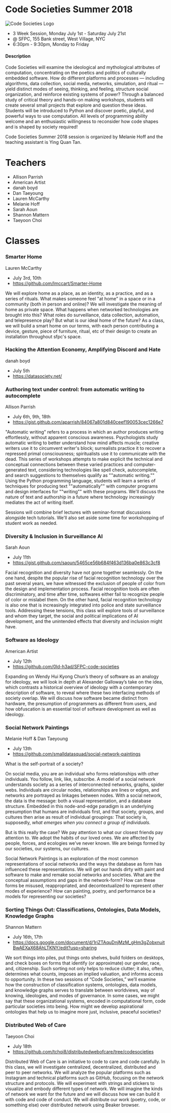 # Code Societies Summer 2018

![Code Societies Logo](assets/codesocieties.jpg)

- 3 Week Session, Monday July 1st - Saturday July 21st
- @ SFPC, 155 Bank street, West Village, NYC
- 6:30pm - 9:30pm, Monday to Friday

#### Description
Code Societies will examine the ideological and mythological attributes of
computation, concentrating on the poetics and politics of culturally embedded
software. How do different platforms and processes — including algorithms, data
collection, social media, networks, simulation, and ritual — yield distinct
modes of seeing, thinking, and feeling, structure social organization, and
reinforce existing systems of power? Through a balanced study of critical theory
and hands-on making workshops, students will create several small projects that
explore and question these ideas. Students will be introduced to Python and
discover poetic, playful, and powerful ways to use computation. All levels of
programming ability welcome and an enthusiastic willingness to reconsider how
code shapes and is shaped by society required!

Code Societies Summer 2018 session is organized by Melanie Hoff and the teaching
assistant is Ying Quan Tan.


# Teachers

- Allison Parrish
- American Artist
- danah boyd
- Dan Taeyoung
- Lauren McCarthy
- Melanie Hoff
- Sarah Aoun
- Shannon Mattern
- Taeyoon Choi

# Classes

### Smarter Home
Lauren McCarthy
- July 3rd, 10th
- https://github.com/lmccart/Smarter-Home

We will explore home as a place, as an identity, as a practice, and as a series
of rituals. What makes someone feel "at home" in a space or in a community (both
in person and online)? We will investigate the meaning of home as private space.
What happens when networked technologies are brought into this? What roles do
surveillance, data collection, automation, and telepresence play? But what is
our ideal home of the future? As a class, we will build a smart home on our
terms, with each person contributing a device, gesture, piece of furniture,
ritual, etc of their design to create an installation throughout sfpc's space.


### Hacking the Attention Economy, Amplifying Discord and Hate
danah boyd
- July 5th
- https://datasociety.net/

### Authoring text under control: from automatic writing to autocomplete
Allison Parrish
- July 6th, 9th, 18th
- https://gist.github.com/aparrish/84067a801d840ceef190053cec1266e7

"Automatic writing" refers to a process in which an author produces writing
effortlessly, without apparent conscious awareness. Psychologists study
automatic writing to better understand how mind affects muscle; creative writers
use it to circumvent writer's block; surrealists practice it to recover a
repressed primal consciousness; spiritualists use it to communicate with the
dead. This series of workshops attempts to make explicit the technical and
conceptual connections between these varied practices and computer-generated
text, considering technologies like spell check, autocomplete, and search
suggestions to themselves qualify as ""automatic writing."" Using the Python
programming language, students will learn a series of techniques for producing
text ""automatically"" with computer programs and design interfaces for
""writing"" with these programs. We'll discuss the nature of text and authorship
in a future where technology increasingly mediates the act of writing itself.

Sessions will combine brief lectures with seminar-format discussions alongside
tech tutorials. We'll also set aside some time for workshopping of student work
as needed.


### Diversity & Inclusion in Surveillance AI
Sarah Aoun
- July 11th
- https://gist.github.com/saoun/5465ce56b684f463d136ba0e863c3cf8

Facial recognition and diversity have not gone together seamlessly. On the one
hand, despite the popular rise of facial recognition technology over the past
several years, we have witnessed the exclusion of people of color from the
design and implementation process. Facial recognition tools are often
discriminatory, and time after time, softwares either fail to recognize people
of color or mislabel them. On the other hand, facial recognition technology is
also one that is increasingly integrated into police and state surveillance
tools. Addressing these tensions, this class will explore tools of surveillance
and whom they target, the social and political implications of AI development,
and the unintended effects that diversity and inclusion might have.

### Software as Ideology
American Artist
- July 12th
- https://github.com/0ld-h3ad/SFPC-code-societies

Expanding on Wendy Hui Kyong Chun’s theory of software as an analogy for
ideology, we will look in depth at Alexander Galloway’s take on the idea, which
contrasts a historical overview of ideology with a contemporary description of
software, to reveal where these two interfacing methods of society overlap. We
will discuss how software became distinct from hardware, the presumption of
programmers as different from users, and how obfuscation is an essential tool of
software development as well as ideology.

### Social Network Paintings
Melanie Hoff & Dan Taeyoung
- July 13th
- https://github.com/smalldatasquad/social-network-paintings

What is the self-portrait of a society?

On social media, you are an individual who forms relationships with other individuals. You follow, link, like, subscribe. 
A model of a social network understands society as a series of interconnected networks, graphs, spider webs. Individuals are circular nodes, relationships are lines or edges, and networks are portrayed as linkages between nodes. With a social network, the data is the message: both a visual representation, and a database structure.
Embedded in this node-and-edge paradigm is an underlying presumption that humans are individuals first, and that society, groups, and cultures then arise as result of individual groupings: That society is, supposedly, *what emerges when you connect a group of individuals.*

But is this really the case? We pay attention to what our closest friends pay attention to. We adopt the habits of our loved ones. We are affected by people, forces, and ecologies we’ve never known. We are beings formed by our societies, our systems, our cultures. 

Social Network Paintings is an exploration of the most common representations of social networks and the ways the database as form has influenced these representations. We will get our hands dirty with paint and software to make and remake social networks and societies. What are the conceptual assumptions and gaps in the network-form? How can these forms be misused, reappropriated, and decontextualized to represent other modes of experience? How can painting, poetry, and performance be a models for representing our societies?

### Sorting Things Out: Classifications, Ontologies, Data Models, Knowledge Graphs
Shannon Mattern
- July 16th, 17th
- https://docs.google.com/document/d/1riZTAquDnjMzM_gHm3gZobxnuitBwAEXaX68AhLTKNY/edit?usp=sharing

We sort things into piles, put things onto shelves, build folders on desktops,
and check boxes on forms that identify (or approximate) our gender, race, and,
citizenship. Such sorting not only helps to reduce clutter; it also, often,
determines what counts, imposes an implied valuation, and informs access to
opportunity. In these two sessions of “Code Societies,” we’ll examine how the
construction of classification systems, ontologies, data models, and knowledge
graphs serves to translate between worldviews, way of knowing, ideologies, and
modes of governance. In some cases, we might say that these organizational
systems, encoded in computational form, code particular societies into being.
How might we develop aspirational ontologies that help us to imagine more just,
inclusive, peaceful societies?

### Distributed Web of Care
Taeyoon Choi
- July 18th
- https://github.com/tchoi8/distributedwebofcare/tree/codesocieties

Distributed Web of Care is an initiative to code to care and code carefully. In
this class, we will investigate centralized, decentralized, distributed and peer
to peer networks. We will analyze the popular platforms such as Instagram and
technical platforms such as GitHub, focusing on the network structure and
protocols. We will experiment with strings and stickers to visualize and embody
different types of network. We will imagine the kinds of network we want for the
future and we will discuss how we can build it with code and code of conduct. We
will distribute our work (poetry, code, or something else) over distributed
network using Beaker browser.
